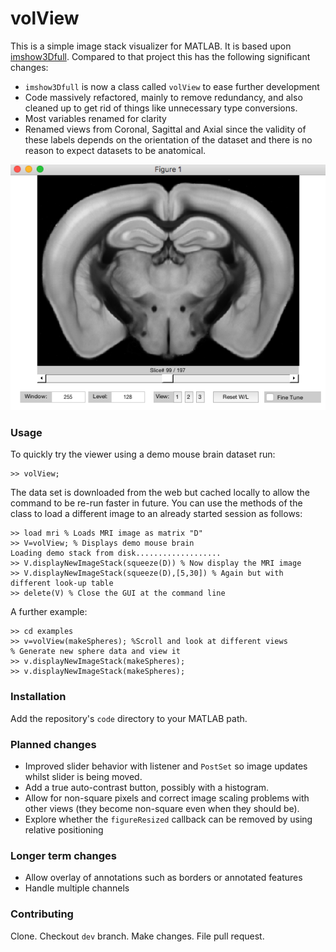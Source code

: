 # volView
This is a simple image stack visualizer for MATLAB. 
It is based upon [imshow3Dfull](https://www.mathworks.com/matlabcentral/fileexchange/47463-imshow3dfull). 
Compared to that project this has the following significant changes:
* `imshow3Dfull` is now a class called `volView` to ease further development
* Code massively refactored, mainly to remove redundancy, and also cleaned up to get rid of things like unnecessary type conversions.
* Most variables renamed for clarity
* Renamed views from Coronal, Sagittal and Axial since the validity of these labels depends on the orientation of the dataset and there is no reason to expect datasets to be anatomical. 


<img src="images/screenShot.png" />


### Usage
To quickly try the viewer using a demo mouse brain dataset run:
```
>> volView;
```
The data set is downloaded from the web but cached locally to allow the command to be re-run faster in future.
You can use the methods of the class to load a different image to an already started session as follows:

```
>> load mri % Loads MRI image as matrix "D"
>> V=volView; % Displays demo mouse brain
Loading demo stack from disk...................
>> V.displayNewImageStack(squeeze(D)) % Now display the MRI image
>> V.displayNewImageStack(squeeze(D),[5,30]) % Again but with different look-up table
>> delete(V) % Close the GUI at the command line
```

A further example:
```
>> cd examples
>> v=volView(makeSpheres); %Scroll and look at different views
% Generate new sphere data and view it
>> v.displayNewImageStack(makeSpheres);
>> v.displayNewImageStack(makeSpheres);
```

### Installation
Add the repository's `code` directory to your MATLAB path. 


### Planned changes
* Improved slider behavior with listener and `PostSet` so image updates whilst slider is being moved.
* Add a true auto-contrast button, possibly with a histogram. 
* Allow for non-square pixels and correct image scaling problems with other views (they become non-square even when they should be).
* Explore whether the `figureResized` callback can be removed by using relative positioning 


### Longer term changes
* Allow overlay of annotations such as borders or annotated features
* Handle multiple channels


### Contributing
Clone. Checkout `dev` branch. Make changes. File pull request. 
